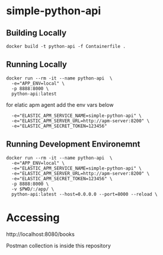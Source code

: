 # simple-python-api


## Building Locally
```
docker build -t python-api -f Containerfile .
```

## Running Locally
```
docker run --rm -it --name python-api  \
  -e="APP_ENV=local" \
  -p 8888:8000 \
  python-api:latest
```

for elatic apm agent add the env vars below
```
  -e="ELASTIC_APM_SERVICE_NAME=simple-python-api" \
  -e="ELASTIC_APM_SERVER_URL=http://apm-server:8200" \
  -e="ELASTIC_APM_SECRET_TOKEN=123456"
```

## Running Development Environemnt
```
docker run --rm -it --name python-api  \
  -e="APP_ENV=local" \
  -e="ELASTIC_APM_SERVICE_NAME=simple-python-api" \
  -e="ELASTIC_APM_SERVER_URL=http://apm-server:8200" \
  -e="ELASTIC_APM_SECRET_TOKEN=123456" \
  -p 8888:8000 \
  -v $PWD/:/app/ \
  python-api:latest --host=0.0.0.0 --port=8000 --reload \
```

# Accessing
http://localhost:8080/books

Postman collection is inside this repository